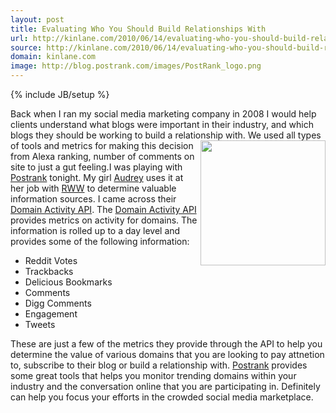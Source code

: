 ```yaml
---
layout: post
title: Evaluating Who You Should Build Relationships With
url: http://kinlane.com/2010/06/14/evaluating-who-you-should-build-relationships-with/
source: http://kinlane.com/2010/06/14/evaluating-who-you-should-build-relationships-with/
domain: kinlane.com
image: http://blog.postrank.com/images/PostRank_logo.png
---
```

{% include JB/setup %}

<p>
     Back when I ran my social media marketing company in 2008 I would help clients understand what blogs were important in their industry, and which blogs they should be working to build a relationship with.<img class="c1" title="PostRank" src="http://blog.postrank.com/images/PostRank_logo.png" alt="" width="200" height="200" align="right" /> We used all types of tools and metrics for making this decision from Alexa ranking, number of comments on site to just a gut feeling.<a href="http://www.postrank.com"></a>I was playing with <a href="http://www.postrank.com/">Postrank</a> tonight. My girl <a href="http://www.audreywatters.com">Audrey</a> uses it at her job with <a href="http://www.readwriteweb.com">RWW</a> to determine valuable information sources. I came across their <a href="http://apidocs.postrank.com/Domain-Activity">Domain Activity API</a>. The <a href="http://apidocs.postrank.com/Domain-Activity">Domain Activity API</a> provides metrics on activity for domains. The information is rolled up to a day level and provides some of the following information:
</p>
<ul class="mainlist">
     <li>Reddit Votes
     </li>
     <li>Trackbacks
     </li>
     <li>Delicious Bookmarks
     </li>
     <li>Comments
     </li>
     <li>Digg Comments
     </li>
     <li>Engagement
     </li>
     <li>Tweets
     </li>
</ul>
<p>
     These are just a few of the metrics they provide through the API to help you determine the value of various domains that you are looking to pay attnetion to, subscribe to their blog or build a relationship with. <a href="http://www.postrank.com/">Postrank</a> provides some great tools that helps you monitor trending domains within your industry and the conversation online that you are participating in. Definitely can help you focus your efforts in the crowded social media marketplace.
</p>